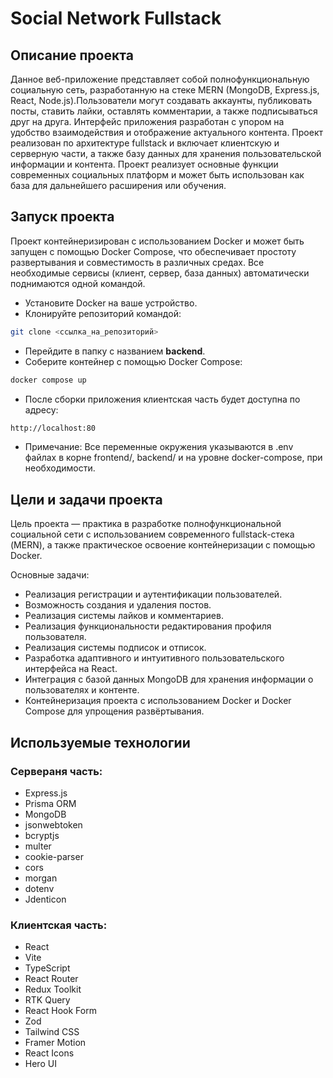 # Social Network Fullstack

## Описание проекта

Данное веб-приложение представляет собой полнофункциональную социальную сеть, разработанную на стеке MERN (MongoDB, Express.js, React, Node.js).Пользователи могут создавать аккаунты, публиковать посты, ставить лайки, оставлять комментарии, а также подписываться друг на друга. Интерфейс приложения разработан с упором на удобство взаимодействия и отображение актуального контента. Проект реализован по архитектуре fullstack и включает клиентскую и серверную части, а также базу данных для хранения пользовательской информации и контента.
Проект реализует основные функции современных социальных платформ и может быть использован как база для дальнейшего расширения или обучения.

## Запуск проекта

Проект контейнеризирован с использованием Docker и может быть запущен с помощью Docker Compose, что обеспечивает простоту развертывания и совместимость в различных средах. Все необходимые сервисы (клиент, сервер, база данных) автоматически поднимаются одной командой.

- Установите Docker на ваше устройство.
- Клонируйте репозиторий командой:

```sh
git clone <ссылка_на_репозиторий>
```

- Перейдите в папку с названием **backend**.
- Соберите контейнер с помощью Docker Compose:

```sh
docker compose up
```

- После сборки приложения клиентская часть будет доступна по адресу:

```sh
http://localhost:80
```

- Примечание:
  Все переменные окружения указываются в .env файлах в корне frontend/, backend/ и на уровне docker-compose, при необходимости.

## Цели и задачи проекта

Цель проекта — практика в разработке полнофункциональной социальной сети с использованием современного fullstack-стека (MERN), а также практическое освоение контейнеризации с помощью Docker.

Основные задачи:

- Реализация регистрации и аутентификации пользователей.
- Возможность создания и удаления постов.
- Реализация системы лайков и комментариев.
- Реализация функциональности редактирования профиля пользователя.
- Реализация системы подписок и отписок.
- Разработка адаптивного и интуитивного пользовательского интерфейса на React.
- Интеграция с базой данных MongoDB для хранения информации о пользователях и контенте.
- Контейнеризация проекта с использованием Docker и Docker Compose для упрощения развёртывания.

## Используемые технологии

### Сервераня часть:

- Express.js
- Prisma ORM
- MongoDB
- jsonwebtoken
- bcryptjs
- multer
- cookie-parser
- cors
- morgan
- dotenv
- Jdenticon

### Клиентская часть:

- React
- Vite
- TypeScript
- React Router
- Redux Toolkit
- RTK Query
- React Hook Form
- Zod
- Tailwind CSS
- Framer Motion
- React Icons
- Hero UI
